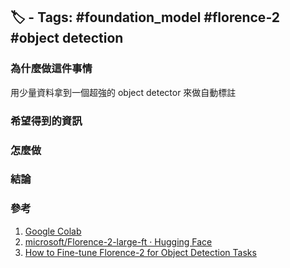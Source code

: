 ## 🏷️ - Tags: #foundation_model #florence-2 #object detection

### 為什麼做這件事情
用少量資料拿到一個超強的 object detector 來做自動標註
### 希望得到的資訊

### 怎麼做
### 結論
### 參考
1. [Google Colab](https://colab.research.google.com/#fileId=https%3A//huggingface.co/microsoft/Florence-2-large/blob/main/sample_inference.ipynb&scrollTo=a2530935-e270-44d2-bb38-5b2b88ebb0df)
2. [microsoft/Florence-2-large-ft · Hugging Face](https://huggingface.co/microsoft/Florence-2-large-ft)
3. [How to Fine-tune Florence-2 for Object Detection Tasks](https://blog.roboflow.com/fine-tune-florence-2-object-detection/#fine-tuning-florence-2-code-overview)